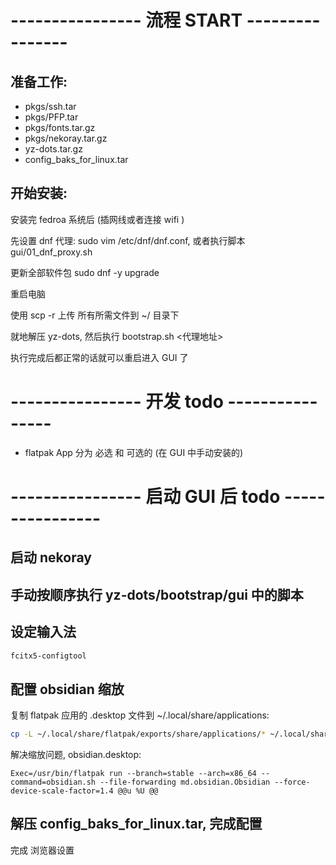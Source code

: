 # ---------------- 流程 START ----------------

## 准备工作:
- pkgs/ssh.tar
- pkgs/PFP.tar
- pkgs/fonts.tar.gz
- pkgs/nekoray.tar.gz
- yz-dots.tar.gz
- config_baks_for_linux.tar


## 开始安装:

安装完 fedroa 系统后 (插网线或者连接 wifi )

先设置 dnf 代理: sudo vim /etc/dnf/dnf.conf, 或者执行脚本 gui/01_dnf_proxy.sh

更新全部软件包 sudo dnf -y upgrade

重启电脑

使用 scp -r 上传 所有所需文件到 ~/ 目录下

就地解压 yz-dots, 然后执行 bootstrap.sh <代理地址>

执行完成后都正常的话就可以重启进入 GUI 了




# ---------------- 开发 todo ----------------

- flatpak App 分为 必选 和 可选的 (在 GUI 中手动安装的)



# ---------------- 启动 GUI 后 todo ----------------
## 启动 nekoray

## 手动按顺序执行 yz-dots/bootstrap/gui 中的脚本

## 设定输入法

```bash
fcitx5-configtool
```

## 配置 obsidian 缩放

复制 flatpak 应用的 .desktop 文件到 ~/.local/share/applications:

```bash
cp -L ~/.local/share/flatpak/exports/share/applications/* ~/.local/share/applications
```

解决缩放问题, obsidian.desktop:

```desktop
Exec=/usr/bin/flatpak run --branch=stable --arch=x86_64 --command=obsidian.sh --file-forwarding md.obsidian.Obsidian --force-device-scale-factor=1.4 @@u %U @@
```

## 解压 config_baks_for_linux.tar, 完成配置

完成 浏览器设置
